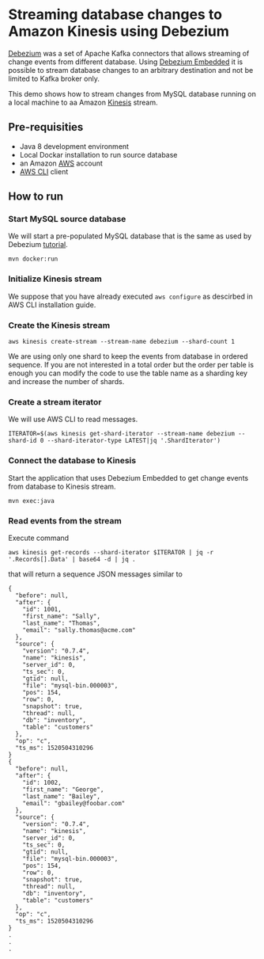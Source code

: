 # Streaming database changes to Amazon Kinesis using Debezium

[Debezium](http://debezium.io/) was a set of Apache Kafka connectors that allows streaming of change events from different database. Using [Debezium Embedded](http://debezium.io/docs/embedded/) it is possible to stream database changes to an arbitrary destination and not be limited to Kafka broker only.

This demo shows how to stream changes from MySQL database running on a local machine to aa Amazon [Kinesis](https://aws.amazon.com/kinesis/data-streams/) stream.

## Pre-requisities
* Java 8 development environment
* Local Dockar installation to run source database
* an Amazon [AWS](https://aws.amazon.com/) account
* [AWS CLI](https://aws.amazon.com/cli/) client

## How to run
### Start MySQL source database
We will start a pre-populated MySQL database that is the same as used by Debezium [tutorial](http://debezium.io/docs/tutorial/).

```mvn docker:run```

### Initialize Kinesis stream
We suppose that you have already executed `aws configure` as descirbed in AWS CLI installation guide.

### Create the Kinesis stream

```aws kinesis create-stream --stream-name debezium --shard-count 1```

We are using only one shard to keep the events from database in ordered sequence. If you are not interested in a total order but the order per table is enough you can modify the code to use the table name as a sharding key and increase the number of shards.

### Create a stream iterator
We will use AWS CLI to read messages.

```
ITERATOR=$(aws kinesis get-shard-iterator --stream-name debezium --shard-id 0 --shard-iterator-type LATEST|jq '.ShardIterator')
```

### Connect the database to Kinesis
Start the application that uses Debezium Embedded to get change events from database to Kinesis stream.
```
mvn exec:java
```

### Read events from the stream
Execute command

```
aws kinesis get-records --shard-iterator $ITERATOR | jq -r '.Records[].Data' | base64 -d | jq .
```

that will return a sequence JSON messages similar to
```
{
  "before": null,
  "after": {
    "id": 1001,
    "first_name": "Sally",
    "last_name": "Thomas",
    "email": "sally.thomas@acme.com"
  },
  "source": {
    "version": "0.7.4",
    "name": "kinesis",
    "server_id": 0,
    "ts_sec": 0,
    "gtid": null,
    "file": "mysql-bin.000003",
    "pos": 154,
    "row": 0,
    "snapshot": true,
    "thread": null,
    "db": "inventory",
    "table": "customers"
  },
  "op": "c",
  "ts_ms": 1520504310296
}
{
  "before": null,
  "after": {
    "id": 1002,
    "first_name": "George",
    "last_name": "Bailey",
    "email": "gbailey@foobar.com"
  },
  "source": {
    "version": "0.7.4",
    "name": "kinesis",
    "server_id": 0,
    "ts_sec": 0,
    "gtid": null,
    "file": "mysql-bin.000003",
    "pos": 154,
    "row": 0,
    "snapshot": true,
    "thread": null,
    "db": "inventory",
    "table": "customers"
  },
  "op": "c",
  "ts_ms": 1520504310296
}
.
.
.
```

